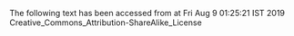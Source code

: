 The following text has been accessed from at Fri Aug 9 01:25:21 IST 2019
Creative_Commons_Attribution-ShareAlike_License
